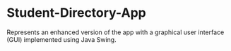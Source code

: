 # Student-Directory-App
Represents an enhanced version of the app with a graphical user interface (GUI) implemented using Java Swing.
